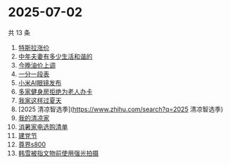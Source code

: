 # 2025-07-02

共 13 条

<!-- BEGIN -->
<!-- 最后更新时间 Wed Jul 02 2025 23:14:34 GMT+0800 (China Standard Time) -->

1. [特斯拉涨价](https://www.zhihu.com/search?q=特斯拉涨价)
1. [中年夫妻有多少生活和谐的](https://www.zhihu.com/search?q=中年夫妻有多少生活和谐的)
1. [今晚油价上调](https://www.zhihu.com/search?q=今晚油价上调)
1. [一分一段表](https://www.zhihu.com/search?q=一分一段表)
1. [小米AI眼镜发布](https://www.zhihu.com/search?q=小米AI眼镜发布)
1. [多家健身房拒绝为老人办卡](https://www.zhihu.com/search?q=多家健身房拒绝为老人办卡)
1. [我家这样过夏天](https://www.zhihu.com/search?q=我家这样过夏天)
1. [2025 清凉智选季](https://www.zhihu.com/search?q=2025 清凉智选季)
1. [我的清凉家](https://www.zhihu.com/search?q=我的清凉家)
1. [消暑家电选购清单](https://www.zhihu.com/search?q=消暑家电选购清单)
1. [建党节](https://www.zhihu.com/search?q=建党节)
1. [尊界s800](https://www.zhihu.com/search?q=尊界s800)
1. [韩雪被指文物前使用强光拍摄](https://www.zhihu.com/search?q=韩雪被指文物前使用强光拍摄)

<!-- END -->
